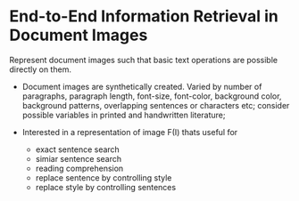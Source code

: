 # End-to-End Information Retrieval in Document Images

Represent document images such that basic text operations are possible directly on them.

- Document images are synthetically created. Varied by number of paragraphs, paragraph length, 
    font-size, font-color, background color, background patterns, overlapping sentences or
    characters etc; consider possible variables in printed and handwritten literature;

- Interested in a representation of image F(I) thats useful for
    - exact sentence search
    - simiar sentence search
    - reading comprehension
    - replace sentence by controlling style
    - replace style by controlling sentences
